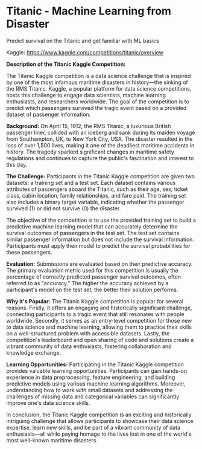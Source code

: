 # Titanic - Machine Learning from Disaster
Predict survival on the Titanic and get familiar with ML basics

Kaggle: https://www.kaggle.com/competitions/titanic/overview

**Description of the Titanic Kaggle Competition:**

The Titanic Kaggle competition is a data science challenge that is inspired by one of the most infamous maritime disasters in history—the sinking of the RMS Titanic. Kaggle, a popular platform for data science competitions, hosts this challenge to engage data scientists, machine learning enthusiasts, and researchers worldwide. The goal of the competition is to predict which passengers survived the tragic event based on a provided dataset of passenger information.

**Background:**
On April 15, 1912, the RMS Titanic, a luxurious British passenger liner, collided with an iceberg and sank during its maiden voyage from Southampton, UK, to New York City, USA. The disaster resulted in the loss of over 1,500 lives, making it one of the deadliest maritime accidents in history. The tragedy sparked significant changes in maritime safety regulations and continues to capture the public's fascination and interest to this day.

**The Challenge:**
Participants in the Titanic Kaggle competition are given two datasets: a training set and a test set. Each dataset contains various attributes of passengers aboard the Titanic, such as their age, sex, ticket class, cabin location, family relationships, and fare paid. The training set also includes a binary target variable, indicating whether the passenger survived (1) or did not survive (0) the disaster.

The objective of the competition is to use the provided training set to build a predictive machine learning model that can accurately determine the survival outcomes of passengers in the test set. The test set contains similar passenger information but does not include the survival information. Participants must apply their model to predict the survival probabilities for these passengers.

**Evaluation:**
Submissions are evaluated based on their predictive accuracy. The primary evaluation metric used for this competition is usually the percentage of correctly predicted passenger survival outcomes, often referred to as "accuracy." The higher the accuracy achieved by a participant's model on the test set, the better their solution performs.

**Why it's Popular:**
The Titanic Kaggle competition is popular for several reasons. Firstly, it offers an engaging and historically significant challenge, connecting participants to a tragic event that still resonates with people worldwide. Secondly, it serves as an entry-level competition for those new to data science and machine learning, allowing them to practice their skills on a well-structured problem with accessible datasets. Lastly, the competition's leaderboard and open sharing of code and solutions create a vibrant community of data enthusiasts, fostering collaboration and knowledge exchange.

**Learning Opportunities:**
Participating in the Titanic Kaggle competition provides valuable learning opportunities. Participants can gain hands-on experience in data preprocessing, feature engineering, and building predictive models using various machine learning algorithms. Moreover, understanding how to work with small datasets and addressing the challenges of missing data and categorical variables can significantly improve one's data science skills.

In conclusion, the Titanic Kaggle competition is an exciting and historically intriguing challenge that allows participants to showcase their data science expertise, learn new skills, and be part of a vibrant community of data enthusiasts—all while paying homage to the lives lost in one of the world's most well-known maritime disasters.
